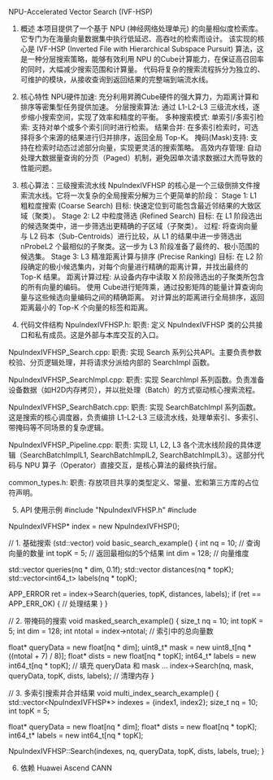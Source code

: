 NPU-Accelerated Vector Search (IVF-HSP)

1. 概述
本项目提供了一个基于 NPU (神经网络处理单元) 的向量相似度检索库。它专门为在海量向量数据集中执行低延迟、高吞吐的检索而设计。
该实现的核心是 IVF-HSP (Inverted File with Hierarchical Subspace Pursuit) 算法，这是一种分层搜索策略，能够有效利用 NPU 的Cube计算能力，在保证高召回率的同时，大幅减少搜索范围和计算量。
代码将复杂的搜索流程拆分为独立的、可维护的模块，从接收查询到返回结果的完整端到端流水线。

2. 核心特性
NPU硬件加速: 充分利用昇腾Cube硬件的强大算力，为距离计算和排序等密集型任务提供加速。
分层搜索算法: 通过 L1-L2-L3 三级流水线，逐步缩小搜索空间，实现了效率和精度的平衡。
多种搜索模式:
单索引/多索引检索: 支持对单个或多个索引同时进行检索。
结果合并: 在多索引检索时，可选择将多个来源的结果进行归并排序，返回全局 Top-K。
掩码(Mask)支持: 支持在检索时动态过滤部分向量，实现更灵活的搜索策略。
高效内存管理: 自动处理大数据量查询的分页（Paged）机制，避免因单次请求数据过大而导致的性能问题。

3. 核心算法：三级搜索流水线
NpuIndexIVFHSP 的核心是一个三级倒排文件搜索流水线。它将一次复杂的全局搜索分解为三个更简单的阶段：
Stage 1: L1 粗粒度搜索 (Coarse Search)
目标: 快速定位到可能包含最近邻结果的大致区域（聚类）。
Stage 2: L2 中粒度筛选 (Refined Search)
目标: 在 L1 阶段选出的候选聚类中，进一步筛选出更精确的子区域（子聚类）。
过程: 将查询向量与 L2 码本（Sub-Centroids）进行比较，从 L1 的结果中进一步筛选出 nProbeL2 个最相似的子聚类。这一步为 L3 阶段准备了最终的、极小范围的候选集。
Stage 3: L3 精准距离计算与排序 (Precise Ranking)
目标: 在 L2 阶段确定的极小候选集内，对每个向量进行精确的距离计算，并找出最终的 Top-K 结果。
距离计算过程:
从设备内存中读取 X 阶段筛选出的子聚类所包含的所有向量的编码。
使用 Cube进行矩阵乘，通过投影矩阵的能量计算查询向量与这些候选向量编码之间的精确距离。
对计算出的距离进行全局排序，返回距离最小的 Top-K 个向量的标签和距离。

4. 代码文件结构
NpuIndexIVFHSP.h:
职责: 定义 NpuIndexIVFHSP 类的公共接口和私有成员。这是外部与本库交互的入口。

NpuIndexIVFHSP_Search.cpp:
职责: 实现 Search 系列公共API。主要负责参数校验、分页逻辑处理，并将请求分派给内部的 SearchImpl 函数。

NpuIndexIVFHSP_SearchImpl.cpp:
职责: 实现 SearchImpl 系列函数。负责准备设备数据（如H2D内存拷贝），并以批处理（Batch）的方式驱动核心搜索流程。

NpuIndexIVFHSP_SearchBatch.cpp:
职责: 实现 SearchBatchImpl 系列函数。这是搜索的核心调度器，负责编排 L1-L2-L3 三级流水线，处理单索引、多索引、带掩码等不同场景的复杂逻辑。

NpuIndexIVFHSP_Pipeline.cpp:
职责: 实现 L1, L2, L3 各个流水线阶段的具体逻辑（SearchBatchImplL1, SearchBatchImplL2, SearchBatchImplL3）。这部分代码与 NPU 算子（Operator）直接交互，是核心算法的最终执行层。

common_types.h:
职责: 存放项目共享的类型定义、常量、宏和第三方库的占位符声明。

5. API 使用示例
#include "NpuIndexIVFHSP.h"
#include <vector>

NpuIndexIVFHSP* index = new NpuIndexIVFHSP();

// 1. 基础搜索 (std::vector)
void basic_search_example() {
int nq = 10; // 查询向量的数量
int topK = 5; // 返回最相似的5个结果
int dim = 128; // 向量维度

std::vector<float> queries(nq * dim, 0.1f);
std::vector<float> distances(nq * topK);
std::vector<int64_t> labels(nq * topK);

APP_ERROR ret = index->Search(queries, topK, distances, labels);
if (ret == APP_ERR_OK) {
    // 处理结果
}
}

// 2. 带掩码的搜索
void masked_search_example() {
size_t nq = 10;
int topK = 5;
int dim = 128;
int ntotal = index->ntotal; // 索引中的总向量数

float* queryData = new float[nq * dim];
uint8_t* mask = new uint8_t[nq * ((ntotal + 7) / 8)];
float* dists = new float[nq * topK];
int64_t* labels = new int64_t[nq * topK];
// 填充 queryData 和 mask ...
index->Search(nq, mask, queryData, topK, dists, labels);
// 清理内存
}

// 3. 多索引搜索并合并结果
void multi_index_search_example() {
std::vector<NpuIndexIVFHSP*> indexes = {index1, index2};
size_t nq = 10;
int topK = 5;

float* queryData = new float[nq * dim];
float* dists = new float[nq * topK];
int64_t* labels = new int64_t[nq * topK];

NpuIndexIVFHSP::Search(indexes, nq, queryData, topK, dists, labels, true);
}

6. 依赖
Huawei Ascend CANN
